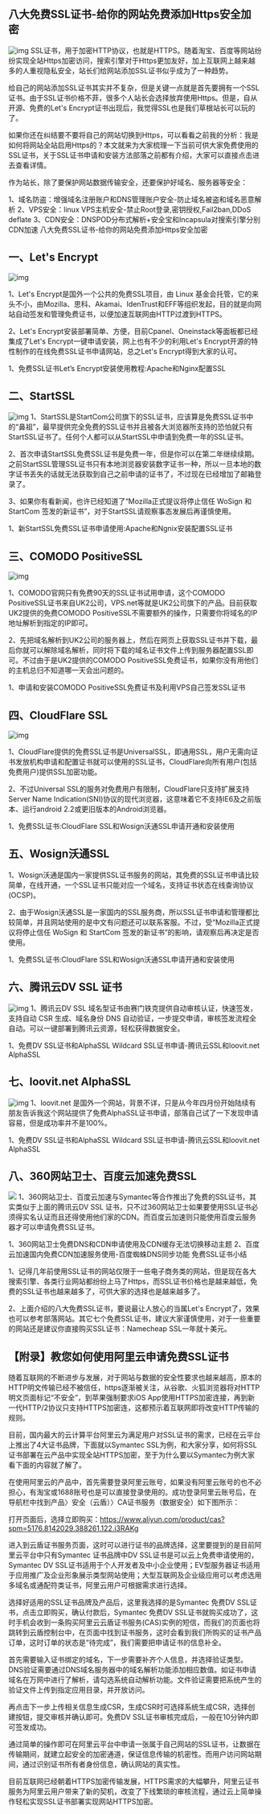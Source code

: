 ## 八大免费SSL证书-给你的网站免费添加Https安全加密
![img](/static/image/38623091724161.png)
SSL证书，用于加密HTTP协议，也就是HTTPS。随着淘宝、百度等网站纷纷实现全站Https加密访问，搜索引擎对于Https更加友好，加上互联网上越来越多的人重视隐私安全，站长们给网站添加SSL证书似乎成为了一种趋势。

给自己的网站添加SSL证书其实并不复杂，但是关键一点就是首先要拥有一个SSL证书。由于SSL证书价格不菲，很多个人站长会选择放弃使用Https。但是，自从开源、免费的Let's Encrypt证书出现后，我觉得SSL也是我们草根站长可以玩的了。

如果你还在纠结要不要将自己的网站切换到Https，可以看看之前我的分析：我是如何将网站全站启用Https的？本文就来为大家梳理一下当前可供大家免费使用的SSL证书，关于SSL证书申请和安装方法部落之前都有介绍，大家可以直接点击进去查看详情。

作为站长，除了要保护网站数据传输安全，还要保护好域名、服务器等安全：

1、域名防盗：增强域名注册账户和DNS管理账户安全-防止域名被盗和域名恶意解析
2、VPS安全：linux VPS主机安全-禁止Root登录,密钥授权,Fail2ban,DDoS deflate
3、CDN安全：DNSPOD分布式解析+安全宝和Incapsula对搜索引擎分别CDN加速
八大免费SSL证书-给你的网站免费添加Https安全加密

## 一、Let's Encrypt

![img](/static/image/38623091724162.png)

1、Let's Encrypt是国外一个公共的免费SSL项目，由 Linux 基金会托管，它的来头不小，由Mozilla、思科、Akamai、IdenTrust和EFF等组织发起，目的就是向网站自动签发和管理免费证书，以便加速互联网由HTTP过渡到HTTPS。

2、Let's Encrypt安装部署简单、方便，目前Cpanel、Oneinstack等面板都已经集成了Let's Encrypt一键申请安装，网上也有不少的利用Let's Encrypt开源的特性制作的在线免费SSL证书申请网站，总之Let's Encrypt得到大家的认可。

1、免费SSL证书Let’s Encrypt安装使用教程:Apache和Nginx配置SSL
## 二、StartSSL
 ![img](/static/image/38623091724163.png)
 1、StartSSL是StartCom公司旗下的SSL证书，应该算是免费SSL证书中的“鼻祖”，最早提供完全免费的SSL证书并且被各大浏览器所支持的恐怕就只有StartSSL证书了。任何个人都可以从StartSSL中申请到免费一年的SSL证书。

2、首次申请StartSSL免费SSL证书是免费一年，但是你可以在第二年继续续期。之前StartSSL管理SSL证书只有本地浏览器安装数字证书一种，所以一旦本地的数字证书丢失的话就无法获取到自己之前申请的证书了，不过现在已经增加了邮箱登录了。

3、如果你有看新闻，也许已经知道了“Mozilla正式提议将停止信任 WoSign 和 StartCom 签发的新证书”，对于StartSSL请观察事态发展后再谨慎使用。

1、新StartSSL免费SSL证书申请使用:Apache和Ngnix安装配置SSL证书
## 三、COMODO PositiveSSL

![img](/static/image/38623091724164.png)

1、COMODO官网只有免费90天的SSL证书试用申请，这个COMODO PositiveSSL证书来自UK2公司，VPS.net等就是UK2公司旗下的产品。目前获取UK2提供的免费COMODO PositiveSSL不需要额外的操作，只需要你将域名的IP地址解析到指定的IP即可。

2、先把域名解析到UK2公司的服务器上，然后在网页上获取SSL证书并下载，最后你就可以解除域名解析，同时将下载的域名证书文件上传到服务器配置SSL即可。不过由于是UK2提供的COMODO PositiveSSL免费证书，如果你没有用他们的主机总归不知道哪一天会出问题的。

1、申请和安装COMODO PositiveSSL免费证书及利用VPS自己签发SSL证书
## 四、CloudFlare SSL

![img](/static/image/38623091724165.png)

1、CloudFlare提供的免费SSL证书是UniversalSSL，即通用SSL，用户无需向证书发放机构申请和配置证书就可以使用的SSL证书，CloudFlare向所有用户(包括免费用户)提供SSL加密功能。

2、不过Universal SSL的服务对免费用户有限制，CloudFlare只支持扩展支持Server Name Indication(SNI)协议的现代浏览器，这意味着它不支持IE6及之前版本、运行android 2.2或更旧版本的Android浏览器。

1、免费SSL证书:CloudFlare SSL和Wosign沃通SSL申请开通和安装使用
## 五、Wosign沃通SSL
1、Wosign沃通是国内一家提供SSL证书服务的网站，其免费的SSL证书申请比较简单，在线开通，一个SSL证书只能对应一个域名，支持证书状态在线查询协议(OCSP)。

2、由于Wosign沃通SSL是一家国内的SSL服务商，所以SSL证书申请和管理都比较简单，并且网站使用的是中文有问题还可以联系客服。不过，受“Mozilla正式提议将停止信任 WoSign 和 StartCom 签发的新证书”的影响，请观察后再决定是否使用。

1、免费SSL证书:CloudFlare SSL和Wosign沃通SSL申请开通和安装使用
## 六、腾讯云DV SSL 证书
![img](/static/image/38623091724167.png)
1、腾讯云DV SSL 域名型证书由赛门铁克提供自动审核认证，快速签发，支持自动 CSR 生成、域名身份 DNS 自动验证，一步提交申请，审核签发流程全自动。可以一键部署到腾讯云资源，轻松获得数据安全。

1、免费DV SSL证书和AlphaSSL Wildcard SSL证书申请-腾讯云SSL和loovit.net AlphaSSL
## 七、loovit.net AlphaSSL
![img](/static/image/38623091724168.png)
1、loovit.net 是国外一个网站，背景不详，只是从今年四月份开始陆续有朋友告诉我这个网站提供了免费AlphaSSL证书申请，部落自己试了一下发现申请容易，但是成功率并不是100%。

1、免费DV SSL证书和AlphaSSL Wildcard SSL证书申请-腾讯云SSL和loovit.net AlphaSSL
## 八、360网站卫士、百度云加速免费SSL
![](/static/image/38623091724169.png)
1、360网站卫士、百度云加速与Symantec等合作推出了免费的SSL证书，其实类似于上面的腾讯云DV SSL 证书，只不过360网站卫士如果要使用SSL证书必须得实名认证而且还得使用他们家的CDN。而百度云加速则只能使用百度云服务器才可以申请免费SSL证书。

1、360网站卫士免费DNS和CDN申请使用及CDN缓存无法切换移动主题
2、百度云加速国内免费CDN加速服务使用-百度蜘蛛DNS同步功能
免费SSL证书小结

1、记得几年前使用SSL证书的网站仅限于一些电子商务类的网站，但是现在各大搜索引擎、各类行业网站都纷纷上马了Https，而SSL证书价格也是越来越低，免费的SSL证书也越来越多了，可供大家的选择也是越来越多了。

2、上面介绍的八大免费SSL证书，要说最让人放心的当属Let's Encrypt了，效果也可以参考部落网站。其它七个免费SSL证书，建议大家谨慎使用，对于一些重要的网站还是建议你直接购买SSL证书：Namecheap SSL一年就十美元。



## 【附录】教您如何使用阿里云申请免费SSL证书


随着互联网的不断进步与发展，对于网站与数据的安全性要求也越来越高，原本的HTTP明文传输已经不被信任，https逐渐被关注，从谷歌、火狐浏览器将对HTTP明文页面标记“不安全”，到苹果强制要求iOS App使用HTTPS加密连接，再到新一代HTTP/2协议只支持HTTPS加密连，这都预示着互联网即将改变HTTP传输的规则。

目前，国内最大的云计算平台阿里云为满足用户对SSL证书的需求，已经在云平台上推出了4大证书品牌，下面就以Symantec SSL为例，和大家分享，如何将SSL证书部署在云产品中实现全站HTTPS加密，至于为什么要以Symantec为例大家看下面的内容就了解了。



在使用阿里云的产品中，首先需要登录阿里云账号，如果没有阿里云账号的也不必担心，有淘宝或1688账号也是可以直接登录使用的。成功登录阿里云账号后，在导航栏中找到产品〉安全（云盾）〉CA证书服务（数据安全）如下图所示：

打开页面后，选择立即购买：https://www.aliyun.com/product/cas?spm=5176.8142029.388261.122.i3RAKg



进入到云盾证书服务页面，这时可以进行证书的品牌选择，这里要提到的是目前阿里云平台中只有Symantec 证书品牌中DV SSL证书是可以云上免费申请使用的，Symantec DV SSL证书适用于个人开发者及中小企业使用；EV型服务器证书适用于应用推广及企业形象展示类型网站使用；大型互联网及企业级应用可以考虑选用多域名或通配符类证书，阿里云用户可根据需求进行选择。



选择好适用的SSL证书品牌及产品后，这里我选择的是Symantec 免费DV SSL证书，点击立即购买，确认付款后，Symantec 免费DV SSL证书就购买成功了，这时手机会收到一条购买阿里云云盾证书服务(CAS)实例的短信，而我们的页面也将跳转到云盾控制台中，在页面中找到证书服务，这时会看到我们所购买的证书产品订单，这时订单的状态是“待完成”，我们需要把申请证书的信息补全。



首先需要输入证书绑定的域名，下一步需要补齐个人信息，并选择验证类型。DNS验证需要通过DNS域名服务器中的域名解析功能添加相应数值。如证书申请域名在万网中进行了解析，请勾选系统自动解析功能。文件验证需要把系统产生的验证文件上传到指定应用目录，并开放访问。

再点击下一步上传相关信息生成CSR，生成CSR时可选择系统生成CSR，选择创建按钮，提交审核并确认即可。免费DV SSL证书审核完成后，一般在10分钟内即可签发成功。





通过简单的操作即可在阿里云平台中申请一张属于自己网站的SSL证书，让数据在传输期间，就建立起安全的加密通道，保证信息传输的机密性。而用户访问网站期间，通过识别证书所有者身份信息，确认网站的真实性。

目前互联网已经朝着HTTPS加密传输发展，HTTPS需求的大幅攀升，阿里云证书服务为阿里云用户带来了新的契机，改变了下线繁琐的审核流程，通过云上简单操作轻松实现SSL证书部署实现网站HTTPS加密。

 
